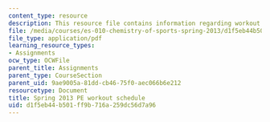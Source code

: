 ```yaml
---
content_type: resource
description: This resource file contains information regarding workout schedule.
file: /media/courses/es-010-chemistry-of-sports-spring-2013/d1f5eb44b501ff9b716a259dc56d7a96_MITES_010S13_workout_sche.pdf
file_type: application/pdf
learning_resource_types:
- Assignments
ocw_type: OCWFile
parent_title: Assignments
parent_type: CourseSection
parent_uid: 9ae9005a-81dd-cb46-75f0-aec066b6e212
resourcetype: Document
title: Spring 2013 PE workout schedule
uid: d1f5eb44-b501-ff9b-716a-259dc56d7a96
---
```

